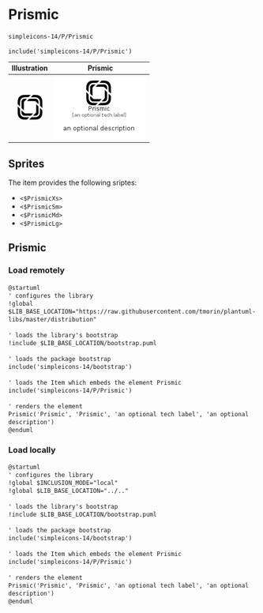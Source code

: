 # Prismic


```text
simpleicons-14/P/Prismic
```

```text
include('simpleicons-14/P/Prismic')
```



| Illustration | Prismic |
| :---: | :---: |
| ![illustration for Illustration](../../simpleicons-14/P/Prismic.png) | ![illustration for Prismic](../../simpleicons-14/P/Prismic.Local.png) |



## Sprites
The item provides the following sriptes:

- `<$PrismicXs>`
- `<$PrismicSm>`
- `<$PrismicMd>`
- `<$PrismicLg>`





## Prismic

### Load remotely
```plantuml
@startuml
' configures the library
!global $LIB_BASE_LOCATION="https://raw.githubusercontent.com/tmorin/plantuml-libs/master/distribution"

' loads the library's bootstrap
!include $LIB_BASE_LOCATION/bootstrap.puml

' loads the package bootstrap
include('simpleicons-14/bootstrap')

' loads the Item which embeds the element Prismic
include('simpleicons-14/P/Prismic')

' renders the element
Prismic('Prismic', 'Prismic', 'an optional tech label', 'an optional description')
@enduml
```

### Load locally
```plantuml
@startuml
' configures the library
!global $INCLUSION_MODE="local"
!global $LIB_BASE_LOCATION="../.."

' loads the library's bootstrap
!include $LIB_BASE_LOCATION/bootstrap.puml

' loads the package bootstrap
include('simpleicons-14/bootstrap')

' loads the Item which embeds the element Prismic
include('simpleicons-14/P/Prismic')

' renders the element
Prismic('Prismic', 'Prismic', 'an optional tech label', 'an optional description')
@enduml
```

